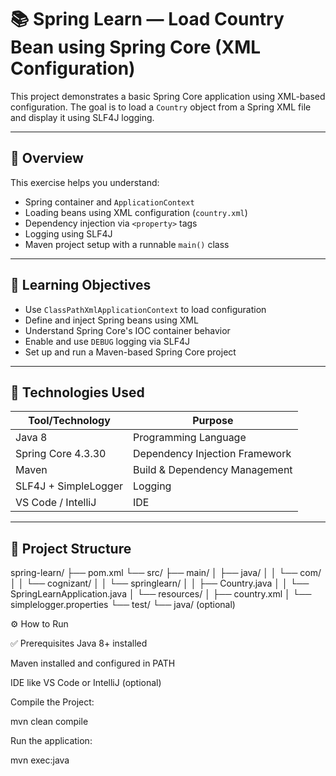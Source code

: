 # 📚 Spring Learn — Load Country Bean using Spring Core (XML Configuration)

This project demonstrates a basic Spring Core application using XML-based configuration. The goal is to load a `Country` object from a Spring XML file and display it using SLF4J logging.

---

## 📆 Overview

This exercise helps you understand:

- Spring container and `ApplicationContext`
- Loading beans using XML configuration (`country.xml`)
- Dependency injection via `<property>` tags
- Logging using SLF4J
- Maven project setup with a runnable `main()` class

---

## 🎯 Learning Objectives

- Use `ClassPathXmlApplicationContext` to load configuration
- Define and inject Spring beans using XML
- Understand Spring Core's IOC container behavior
- Enable and use `DEBUG` logging via SLF4J
- Set up and run a Maven-based Spring Core project

---

## 🧰 Technologies Used

| Tool/Technology       | Purpose                         |
|-----------------------|---------------------------------|
| Java 8                | Programming Language            |
| Spring Core 4.3.30    | Dependency Injection Framework  |
| Maven                 | Build & Dependency Management   |
| SLF4J + SimpleLogger  | Logging                         |
| VS Code / IntelliJ    | IDE                             |

---

## 📁 Project Structure

spring-learn/
├── pom.xml
└── src/
├── main/
│ ├── java/
│ │ └── com/
│ │ └── cognizant/
│ │ └── springlearn/
│ │ ├── Country.java
│ │ └── SpringLearnApplication.java
│ └── resources/
│ ├── country.xml
│ └── simplelogger.properties
└── test/
└── java/ (optional)


⚙️ How to Run

✅ Prerequisites
Java 8+ installed

Maven installed and configured in PATH

IDE like VS Code or IntelliJ (optional)

Compile the Project:

mvn clean compile

Run the application:

mvn exec:java



